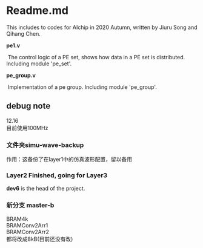 # Readme.md

This includes to codes for AIchip in 2020 Autumn, written by Jiuru Song and Qihang Chen. 

**pe1.v**

​	The control logic of a PE set, shows how data in a PE set is distributed. Including module 'pe_set'.

**pe_group.v**

​	Implementation of a pe group. Including module 'pe_group'.


## debug note
12.16  
目前使用100MHz

### 文件夹simu-wave-backup
作用：这备份了在layer1中的仿真波形配置，留以备用

### Layer2 Finished, going for Layer3
**dev6** is the head of the project.  


### 新分支 master-b
  
BRAM4k  
BRAMConv2Arr1  
BRAMConv2Arr2  
都将改成8kB(目前还没有改)  
